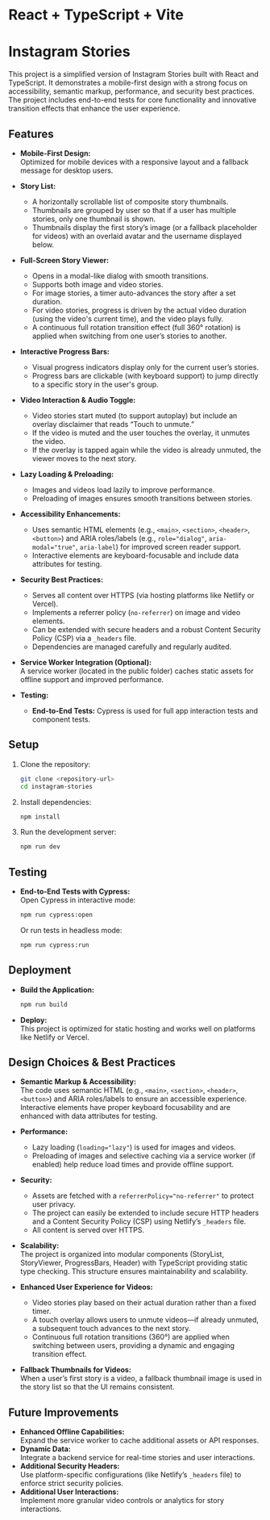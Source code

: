 # React + TypeScript + Vite

# Instagram Stories

This project is a simplified version of Instagram Stories built with React and TypeScript. It demonstrates a mobile-first design with a strong focus on accessibility, semantic markup, performance, and security best practices. The project includes end-to-end tests for core functionality and innovative transition effects that enhance the user experience.

## Features

- **Mobile-First Design:**  
  Optimized for mobile devices with a responsive layout and a fallback message for desktop users.
  
- **Story List:**  
  - A horizontally scrollable list of composite story thumbnails.
  - Thumbnails are grouped by user so that if a user has multiple stories, only one thumbnail is shown.
  - Thumbnails display the first story’s image (or a fallback placeholder for videos) with an overlaid avatar and the username displayed below.
  
- **Full-Screen Story Viewer:**  
  - Opens in a modal-like dialog with smooth transitions.
  - Supports both image and video stories.
  - For image stories, a timer auto-advances the story after a set duration.
  - For video stories, progress is driven by the actual video duration (using the video's current time), and the video plays fully.
  - A continuous full rotation transition effect (full 360° rotation) is applied when switching from one user’s stories to another.
  
- **Interactive Progress Bars:**  
  - Visual progress indicators display only for the current user’s stories.
  - Progress bars are clickable (with keyboard support) to jump directly to a specific story in the user's group.
  
- **Video Interaction & Audio Toggle:**  
  - Video stories start muted (to support autoplay) but include an overlay disclaimer that reads “Touch to unmute.”  
  - If the video is muted and the user touches the overlay, it unmutes the video.
  - If the overlay is tapped again while the video is already unmuted, the viewer moves to the next story.
  
- **Lazy Loading & Preloading:**  
  - Images and videos load lazily to improve performance.
  - Preloading of images ensures smooth transitions between stories.
  
- **Accessibility Enhancements:**  
  - Uses semantic HTML elements (e.g., `<main>`, `<section>`, `<header>`, `<button>`) and ARIA roles/labels (e.g., `role="dialog"`, `aria-modal="true"`, `aria-label`) for improved screen reader support.
  - Interactive elements are keyboard-focusable and include data attributes for testing.
  
- **Security Best Practices:**  
  - Serves all content over HTTPS (via hosting platforms like Netlify or Vercel).
  - Implements a referrer policy (`no-referrer`) on image and video elements.
  - Can be extended with secure headers and a robust Content Security Policy (CSP) via a `_headers` file.
  - Dependencies are managed carefully and regularly audited.
  
- **Service Worker Integration (Optional):**  
  A service worker (located in the public folder) caches static assets for offline support and improved performance.
  
- **Testing:**  
  - **End-to-End Tests:** Cypress is used for full app interaction tests and component tests.

## Setup

1. Clone the repository:
   ```bash
   git clone <repository-url>
   cd instagram-stories
   ```
2. Install dependencies:
   ```bash
   npm install
   ```
3. Run the development server:
   ```bash
   npm run dev
   ```

## Testing

- **End-to-End Tests with Cypress:**  
  Open Cypress in interactive mode:
  ```bash
  npm run cypress:open
  ```
  Or run tests in headless mode:
  ```bash
  npm run cypress:run
  ```

## Deployment

- **Build the Application:**
  ```bash
  npm run build
  ```
- **Deploy:**  
  This project is optimized for static hosting and works well on platforms like Netlify or Vercel.

## Design Choices & Best Practices

- **Semantic Markup & Accessibility:**  
  The code uses semantic HTML (e.g., `<main>`, `<section>`, `<header>`, `<button>`) and ARIA roles/labels to ensure an accessible experience. Interactive elements have proper keyboard focusability and are enhanced with data attributes for testing.
  
- **Performance:**  
  - Lazy loading (`loading="lazy"`) is used for images and videos.
  - Preloading of images and selective caching via a service worker (if enabled) help reduce load times and provide offline support.
  
- **Security:**  
  - Assets are fetched with a `referrerPolicy="no-referrer"` to protect user privacy.
  - The project can easily be extended to include secure HTTP headers and a Content Security Policy (CSP) using Netlify’s `_headers` file.
  - All content is served over HTTPS.
  
- **Scalability:**  
  The project is organized into modular components (StoryList, StoryViewer, ProgressBars, Header) with TypeScript providing static type checking. This structure ensures maintainability and scalability.
  
- **Enhanced User Experience for Videos:**  
  - Video stories play based on their actual duration rather than a fixed timer.
  - A touch overlay allows users to unmute videos—if already unmuted, a subsequent touch advances to the next story.
  - Continuous full rotation transitions (360°) are applied when switching between users, providing a dynamic and engaging transition effect.
  
- **Fallback Thumbnails for Videos:**  
  When a user’s first story is a video, a fallback thumbnail image is used in the story list so that the UI remains consistent.

## Future Improvements

- **Enhanced Offline Capabilities:**  
  Expand the service worker to cache additional assets or API responses.
- **Dynamic Data:**  
  Integrate a backend service for real-time stories and user interactions.
- **Additional Security Headers:**  
  Use platform-specific configurations (like Netlify’s `_headers` file) to enforce strict security policies.
- **Additional User Interactions:**  
  Implement more granular video controls or analytics for story interactions.